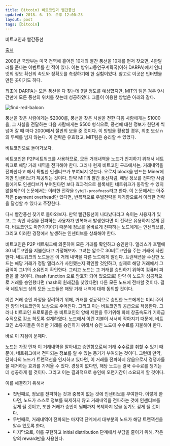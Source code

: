 ```yaml
---
title: Bitcoin) 비트코인과 빨간풍선
updated: 2018. 6. 19. 오후 12:00:23
layout: post
tags: [bitcoin]
---
```


비트코인과 빨간풍선

[출처](https://arxiv.org/pdf/1111.2626.pdf)

2009년 국방부는 미국 전역에 흩어진 10개의 빨간 풍선을 10개를 먼저 찾으면, 4만달러를 준다는 이벤트를 한 적이 있다. 이는 방위고등연구계획국(이하 DARPA)에서 인터넷의 정보 확산의 속도와 정확도를 측정하기에 한 실험이었다. 참고로 이곳은 인터넷을 만든 곳이기도 하다.

최초에 DARPA는 모든 풍선을 다 찾는데 9일 정도를 예상헀지만, MIT의 팀은 겨우 9시간만에 모든 풍선의 위치를 찾는데 성공하였다.
그들이 이용한 방법은 아래와 같다.

![find-red-baloon](http://deliveryimages.acm.org/10.1145/1930000/1924441/figs/f2.jpg)

풍선을 찾은 사람에게는 $2000를, 풍선을 찾은 사실을 전한 다음 사람에게는 $1000을, 그 사실을 전달하는 다음 사람에게는 $500 형식으로, 풍선에 대한 정보가 한단계 씩 넘어 갈 때 마다 2000에서 절반의 보을 준 것이다. 이 방법을 활용할 경우, 최초 보상 n의 두배를 넘지 않는다. 이 전략은 유효했고, MIT팀은 승리할 수 있었다.

비트코인으로 돌아가보자.  

비트코인은 P2P네트워크를 사용하므로, 모든 거래내역을 노드가 인지하기 위해서 네트워크로 해당 거래 내역을 전파해야 한다. 그러나 현재 비트코인 구조에서는, 거래내역을 전파한다고 해서 특별한 인센티브가 부여되지 않는다. 오로지 block을 만드는 Miner에게만 인센티브가 제공되는 것이다. 만약 MIT의 빨간 풍선처럼, 해당 정보를 전파한 사람들에게도 인센티브가 부여된다면 보다 효과적으로 블록체인 네트워크가 동작할 수 있지 않을까? 이 논문에서는 이러한 전략을 `Sybil-proofness`라고 한다. 이 논문에서는 아주작은 payment overhead만 있다면, 반복적으로 우월전략을 제거함으로서 이러한 전략을 달성할 수 있다고 주장한다.

다시 빨간풍선 찾기로 돌아와보자.
만약 빨간풍선이 나타났다라고 속이는 사용자가 있고, 그 속인 사실을 전파하는 사용자가 반복해서 발생한다면 이 전략은 유용하지 않게 된다. 비트코인도 마찬가지이기 때문에 정보를 올바르게 전파하는 노드에게는 인센티브를, 그리고 이러한 경쟁에서 발생하는 인센티브를 상쇄해야 한다.

비트코인은 P2P 네트워크에 의존하여 모든 거래를 확인하고 승인한다. 앨리스가 호텔에 30 비트코인을 지불한다고 가정해보자. 그녀는 암호로 30비트코인을 주는 거래에 사인한다. 네트워크의 노드들은 이 거래 내역을 다른 노드에게 알린다. 트랜잭션을 수신한 노드는 해당 거래가 정말 앨리스가 사인했는지 확인할 것인하고, 실제로 해당 거래에서 그 금액이 그녀의 소유인지 확인한다. 그리고 노드는 그 거래를 승인하기 위하여 컴퓨터 퍼즐을 풀 것이다. (hash function 으로 암호화 되어 있으므로) 만약 이 노드가 성공적으로 거래를 승인했다면 (hash의 원래값을 찾았다면) 다른 모든 노드에 전파할 것이다. 결국 네트워크 상의 모든 노드들은 해당 거래 내역에 대해 동의할 것이다.

이런 거래 승인 과정을 장려하기 위해, 거래를 성공적으로 승인한 노드에게는 미리 주어진 양의 비트코인이 보상으로 주어진다. 그리고 이는 비트코인의 공급으로 작용한다. 그러나 비트코인 프로토콜은 총 비트코인의 양에 제한을 두기위해 화폐 창출속도가 기하급수적으로 감소 하도록 설계하였다. 노드에서 이런 지불이 서서히 작아지기 때문에, 비트코인 소유자들은 이러한 거래를 승인하기 위해서 승인 노드에 수수료를 지불해야 한다.

바로 이 지점이 문제다.

노드는 가장 먼저 이 거래내역을 알아내고 승인함으로써 거래 수수료를 취할 수 있기 때문에, 네트워크에서 전파되는 정보를 알 수 있는 동기가 부여되는 것이다. 그런데 만약, 단하나의 노드가 트랜잭션을 인지하고 있다면, 이 거래를 전파하지 않음으로서 경쟁자들을 제거하는 효과를 가져올 수 있다. 경쟁이 없다면, 해당 노드는 결국 수수료를 챙기는데 성공하게 될 것이다. 그리고 이는 결과적으로 승인에 오랜기간이 소요되게 할 것이다.

이를 해결하기 위해서

- 첫번째로, 정보를 전파하는 것과 중복이 없는 것에 인센티브를 부여한다. 이렇게 한다면, 노드가 스스로 정보를 복제하지 않고 거래내역을 전파하는 것에 인센티브를 갖게 될 것이고, 또한 거래가 승인이 될때까지 복제하지 않을 동기도 갖게 될 것이다.
- 두번째로, 거래내역이 전파되는 마지막 단계에서 대부분의 노드가 해당 트랜잭션을 알수 있도록 한다.
- 마지막으로, 이를 구현하고 initial distribution 단계에서 부담을 줄이기 위해, 작은 양의 reward만을 사용한다.

